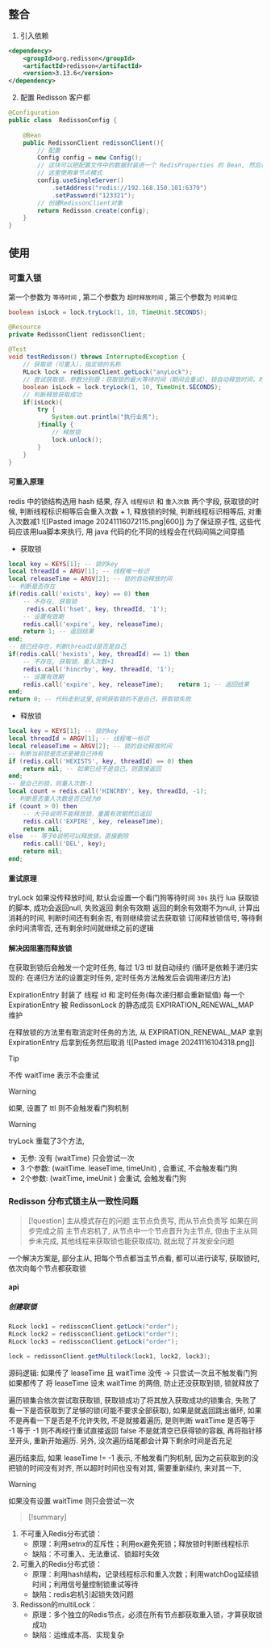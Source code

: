 ## 整合
1. 引入依赖
```xml
<dependency>  
    <groupId>org.redisson</groupId>  
    <artifactId>redisson</artifactId>  
    <version>3.13.6</version>  
</dependency>
```

2. 配置 Redisson 客户都
```java
@Configuration  
public class  RedissonConfig {  
  
    @Bean  
    public RedissonClient redissonClient(){  
        // 配置  
        Config config = new Config();  
	    // 这块可以把配置文件中的数据封装进一个 RedisProperties 的 Bean, 然后读取
	    // 这里使用单节点模式
		config.useSingleServer()
			.setAddress("redis://192.168.150.101:6379")
			.setPassword("123321");  
        // 创建RedissonClient对象  
        return Redisson.create(config);  
    }  
}
```

## 使用
### 可重入锁
第一个参数为 `等待时间` , 第二个参数为 `超时释放时间` , 第三个参数为 `时间单位`

```java
boolean isLock = lock.tryLock(1, 10, TimeUnit.SECONDS);  
```

```java
@Resource
private RedissonClient redissonClient;  
  
@Test  
void testRedisson() throws InterruptedException {  
    // 获取锁（可重入），指定锁的名称  
    RLock lock = redissonClient.getLock("anyLock");       
    // 尝试获取锁，参数分别是：获取锁的最大等待时间（期间会重试），锁自动释放时间，时间单位  
    boolean isLock = lock.tryLock(1, 10, TimeUnit.SECONDS);      
    // 判断释放获取成功  
    if(isLock){  
        try {  
            System.out.println("执行业务");  
        }finally {              
			// 释放锁  
            lock.unlock();  
        }  
    }  
}
```

#### 可重入原理
redis 中的锁结构选用 hash 结果, 存入 `线程标识` 和 `重入次数` 两个字段, 获取锁的时候, 判断线程标识相等后会重入次数 + 1, 释放锁的时候, 判断线程标识相等后, 对重入次数减1
![[Pasted image 20241116072115.png|600]]
为了保证原子性, 这些代码应该用lua脚本来执行, 用 java 代码的化不同的线程会在代码间隔之间穿插
- 获取锁
```lua
local key = KEYS[1]; -- 锁的key  
local threadId = ARGV[1]; -- 线程唯一标识  
local releaseTime = ARGV[2]; -- 锁的自动释放时间  
-- 判断是否存在  
if(redis.call('exists', key) == 0) then
    -- 不存在, 获取锁   
     redis.call('hset', key, threadId, '1');
    -- 设置有效期    
    redis.call('expire', key, releaseTime);    
    return 1; -- 返回结果  
end;  
-- 锁已经存在，判断threadId是否是自己  
if(redis.call('hexists', key, threadId) == 1) then
    -- 不存在, 获取锁，重入次数+1    
    redis.call('hincrby', key, threadId, '1');
    -- 设置有效期
    redis.call('expire', key, releaseTime);    return 1; -- 返回结果  
end;  
return 0; -- 代码走到这里,说明获取锁的不是自己，获取锁失败
```

- 释放锁
```lua
local key = KEYS[1]; -- 锁的key  
local threadId = ARGV[1]; -- 线程唯一标识  
local releaseTime = ARGV[2]; -- 锁的自动释放时间  
-- 判断当前锁是否还是被自己持有  
if (redis.call('HEXISTS', key, threadId) == 0) then  
    return nil; -- 如果已经不是自己，则直接返回  
end;  
-- 是自己的锁，则重入次数-1  
local count = redis.call('HINCRBY', key, threadId, -1);  
-- 判断是否重入次数是否已经为0  
if (count > 0) then    
	-- 大于0说明不能释放锁，重置有效期然后返回    
	redis.call('EXPIRE', key, releaseTime);    
	return nil;  
else  -- 等于0说明可以释放锁，直接删除
	redis.call('DEL', key);
	return nil;  
end;
```

#### 重试原理
tryLock 如果没传释放时间, 默认会设置一个看门狗等待时间 `30s`
执行 lua 获取锁的脚本, 成功会返回null, 失败返回 剩余有效期
返回的剩余有效期不为null, 计算出消耗的时间, 判断时间还有剩余否, 有则继续尝试去获取锁
订阅释放锁信号, 等待剩余时间清零否, 还有剩余时间就继续之前的逻辑

#### 解决因阻塞而释放锁
在获取到锁后会触发一个定时任务, 每过 1/3 ttl 就自动续约 (循环是依赖于递归实现的: 在递归方法的设置定时任务, 定时任务方法触发后会调用递归方法)

ExpirationEntry 封装了 线程 id 和 定时任务(每次递归都会重新赋值) 每一个 ExpirationEntry 被 RedissonLock 的静态成员 EXPIRATION_RENEWAL_MAP 维护

在释放锁的方法里有取消定时任务的方法, 从 EXPIRATION_RENEWAL_MAP 拿到 ExpirationEntry 后拿到任务然后取消
![[Pasted image 20241116104318.png]]

> [!tip]
> 不传 waitTime 表示不会重试

> [!warning]
> 如果, 设置了 ttl 则不会触发看门狗机制

> [!warning]
> tryLock 重载了3个方法, 
> - 无参: 没有 (waitTime) 只会尝试一次
> - 3 个参数: (waitTime. leaseTime, timeUnit) , 会重试, 不会触发看门狗
> - 2个参数: (waitTime, imeUnit ) 会重试, 会触发看门狗


### Redisson 分布式锁主从一致性问题
> [!question] 主从模式存在的问题
> 主节点负责写, 而从节点负责写
> 如果在同步完成之前 主节点宕机了, 从节点中一个节点晋升为主节点, 但由于主从同步未完成, 其他线程来获取锁也能获取成功, 就出现了并发安全问题

一个解决方案是, 部分主从, 把每个节点都当主节点看, 都可以进行读写, 获取锁时, 依次向每个节点都获取锁

#### api

##### 创建联锁
```java
RLock lock1 = redissconClient.getLock("order");
RLock lock2 = redissconClient.getLock("order");
RLock lock3 = redissconClient.getLock("order");

lock = redissonClient.getMultilock(lock1, lock2, lock3);
```

源码逻辑:
如果传了 leaseTime 且 waitTime 没传 -> 只尝试一次且不触发看门狗
如果都传了 将 leaseTime 设未 waitTime 的两倍, 防止还没获取到锁, 锁就释放了

遍历锁集合依次尝试取获取锁, 获取锁成功了将其放入获取成功的锁集合, 失败了看一下是否获取到了足够的锁(可能不要求全部获取), 如果是就返回跳出循环, 如果不是再看一下是否是不允许失败, 不是就接着遍历, 是则判断 waitTime 是否等于 -1 等于 -1 则不再经行重试直接返回 false 不是就清空已获得锁的容器, 再将指针移至开头, 重新开始遍历. 另外, 没次遍历结尾都会计算下剩余时间是否充足

遍历结束后, 如果 leaseTime != -1 表示, 不触发看门狗机制, 因为之前获取到的没把锁的时间没有对齐, 所以超时时间也没有对其, 需要重新续约, 来对其一下, 

> [!warning]
> 如果没有设置 waitTime 则只会尝试一次

> [!summary]


1) 不可重入Redis分布式锁：
	- 原理：利用setnx的互斥性；利用ex避免死锁；释放锁时判断线程标示
	- 缺陷：不可重入、无法重试、锁超时失效
2) 可重入的Redis分布式锁：
	- 原理：利用hash结构，记录线程标示和重入次数；利用watchDog延续锁时间；利用信号量控制锁重试等待
	- 缺陷：redis宕机引起锁失效问题
3) Redisson的multiLock：
	- 原理：多个独立的Redis节点，必须在所有节点都获取重入锁，才算获取锁成功
	- 缺陷：运维成本高、实现复杂














